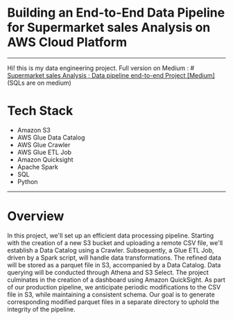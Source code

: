 # Building an End-to-End Data Pipeline for Supermarket sales Analysis on AWS Cloud Platform
---
Hi! this is my data engineering project. Full version on Medium : # [Supermarket sales Analysis ; Data pipeline end-to-end Project [Medium]](https://medium.com/@chawanwit.petch/building-an-end-to-end-data-pipeline-for-internet-usage-analysis-on-google-cloud-platform-5e424dae0ae4) (SQLs are on medium)
# Tech Stack
- Amazon S3
- AWS Glue Data Catalog
- AWS Glue Crawler
- AWS Glue ETL Job
- Amazon Quicksight
- Apache Spark
- SQL
- Python

---

# Overview
In this project, we'll set up an efficient data processing pipeline. Starting with the creation of a new S3 bucket and uploading a remote CSV file, we'll establish a Data Catalog using a Crawler. Subsequently, a Glue ETL Job, driven by a Spark script, will handle data transformations. The refined data will be stored as a parquet file in S3, accompanied by a Data Catalog. Data querying will be conducted through Athena and S3 Select. The project culminates in the creation of a dashboard using Amazon QuickSight. As part of our production pipeline, we anticipate periodic modifications to the CSV file in S3, while maintaining a consistent schema. Our goal is to generate corresponding modified parquet files in a separate directory to uphold the integrity of the pipeline.
